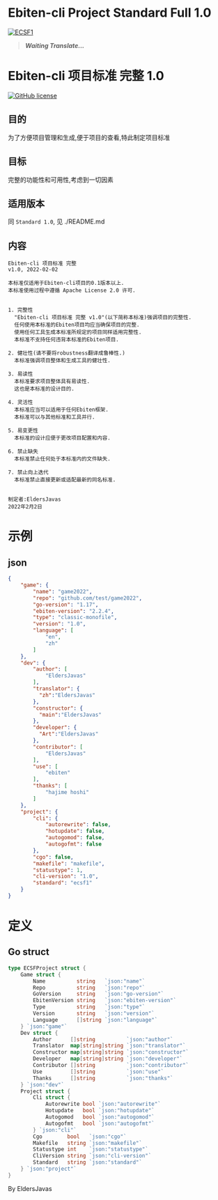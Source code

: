 # Ebiten-cli Project Standard Full 1.0

[![ECSF1](https://img.shields.io/static/v1?label=EPS&message=Ebiten-cli%20Project%20Standard%20Full%201.0&color=db5620&style=flat-square&link=https://github.com/ebitenpot/standard&link=https://github.com/EbitenPot/Standard/blob/master/standard1/ecsf1.md)]()

> _**Waiting Translate...**_

# Ebiten-cli 项目标准 完整 1.0

[![GitHub license](https://img.shields.io/github/license/EldersJavas/ebiten-cli?logo=apache&logoColor=red&style=flat-square)](https://github.com/EldersJavas/ebiten-cli/blob/master/LICENSE)

## 目的
为了方便项目管理和生成,便于项目的查看,特此制定项目标准

## 目标
完整的功能性和可用性,考虑到一切因素

## 适用版本
同 `Standard 1.0`, 见 ./README.md

## 内容

```text
Ebiten-cli 项目标准 完整 
v1.0, 2022-02-02

本标准仅适用于Ebiten-cli项目的0.1版本以上.
本标准使用过程中遵循 Apache License 2.0 许可.


1. 完整性
  "Ebiten-cli 项目标准 完整 v1.0"(以下简称本标准)强调项目的完整性.
  任何使用本标准的Ebiten项目均应当确保项目的完整.
  使用任何工具生成本标准所规定的项目同样适用完整性.
  本标准不支持任何违背本标准的Ebiten项目.
  
2. 健壮性(请不要将robustness翻译成鲁棒性.)
  本标准强调项目整体和生成工具的健壮性.

3. 易读性
  本标准要求项目整体具有易读性.
  这也是本标准的设计目的.

4. 灵活性
  本标准应当可以适用于任何Ebiten框架.
  本标准可以与其他标准和工具并行.
  
5. 易变更性
  本标准的设计应便于更改项目配置和内容.

6. 禁止缺失
  本标准禁止任何处于本标准内的文件缺失.
  
7. 禁止向上迭代
  本标准禁止直接更新或适配最新的同名标准.


制定者:EldersJavas
2022年2月2日
```

# 示例

## json
```json
{
    "game": {
        "name": "game2022",
        "repo": "github.com/test/game2022",
        "go-version": "1.17",
        "ebiten-version": "2.2.4",
        "type": "classic-monofile",
        "version": "1.0",
        "language": [
            "en",
            "zh"
        ]
    },
    "dev": {
        "author": [
            "EldersJavas"
        ],
        "translator": {
          "zh":"EldersJavas"
        },
        "constructor": {
          "main":"EldersJavas"
        },
        "developer": {
          "Art":"EldersJavas"
        },
        "contributor": [
            "EldersJavas"
        ],
        "use": [
            "ebiten"
        ],
        "thanks": [
            "hajime hoshi"
        ]
    },
    "project": {
        "cli": {
            "autorewrite": false,
            "hotupdate": false,
            "autogomod": false,
            "autogofmt": false
        },
        "cgo": false,
        "makefile": "makefile",
        "statustype": 1,
        "cli-version": "1.0",
        "standard": "ecsf1"
    }
}
```

# 定义

## Go struct

```go
type ECSFProject struct {
	Game struct {
		Name          string   `json:"name"`
		Repo          string   `json:"repo"`
		GoVersion     string   `json:"go-version"`
		EbitenVersion string   `json:"ebiten-version"`
		Type          string   `json:"type"`
		Version       string   `json:"version"`
		Language      []string `json:"language"`
	} `json:"game"`
	Dev struct {
		Author      []string          `json:"author"`
		Translator  map[string]string `json:"translator"`
		Constructor map[string]string `json:"constructor"`
		Developer   map[string]string `json:"developer"`
		Contributor []string          `json:"contributor"`
		Use         []string          `json:"use"`
		Thanks      []string          `json:"thanks"`
	} `json:"dev"`
	Project struct {
		Cli struct {
			Autorewrite bool `json:"autorewrite"`
			Hotupdate   bool `json:"hotupdate"`
			Autogomod   bool `json:"autogomod"`
			Autogofmt   bool `json:"autogofmt"`
		} `json:"cli"`
		Cgo        bool   `json:"cgo"`
		Makefile   string `json:"makefile"`
		Statustype int    `json:"statustype"`
		CliVersion string `json:"cli-version"`
		Standard   string `json:"standard"`
	} `json:"project"`
}
```

By EldersJavas